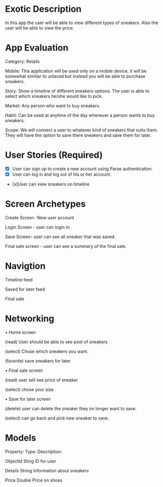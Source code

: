 # Exotic Description
In this app the user will be able to view different types of sneakers. Also the user will be able to view the price. 

# App Evaluation
Category: Retails

Mobile: This application will be used only on a mobile device, it will be somewhat similiar to unlaced but instead you will be able to purchase sneakers.

Story: Show a timeline of different sneakers options. The user is able to select which sneakers he/she would like to pick.

Market: Any person who want to buy sneakers.

Habit: Can be used at anytime of the day whenever a person wants to buy sneakers.

Scope: We will connect a user to whatever kind of sneakers that suits them. They will have the option to save there sneakers and save them for later.



# User Stories (Required)
- [x] User can sign up to create a new account using Parse authentication.
- [x] User can log in and log out of his or her account.
- [x]User can view sneakers on timeline

# Screen Archetypes
Create Screen -New user account


Login Screen - user can login in


Save Screen- user can see all sneaker that was saved.


Final sale screen - user can see a summary of the final sale.

# Navigtion 
Timeline feed

Saved for later feed

Final sale 




# Networking

•	Home screen

(read) User should be able to see post of sneakers

(select) Chose which sneakers you want.

(favorite) save sneakers for later

•	Final sale screen

(read) user will see price of sneaker

(select) chose your size

•	Save for later screen

(delete) user can delete the sneaker they no longer want to save.

(select) can go back and pick new sneaker to save.


# Models
Property:	            Type:	            Description:

ObjectId	            Sting	            ID for user

Details 	           String	            Information about sneakers

Price	               Double	              Price on shoes
